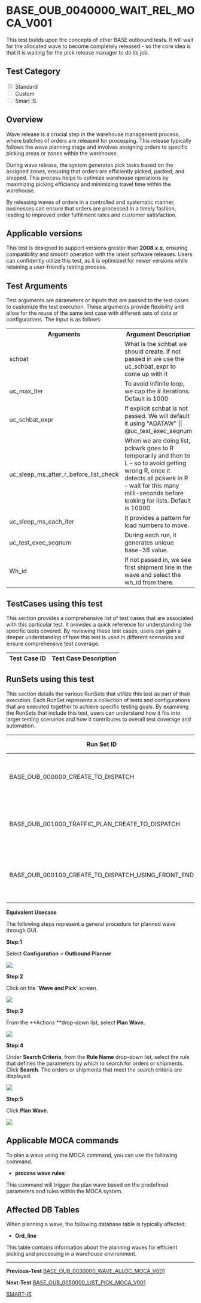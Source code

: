# **BASE_OUB_0040000_WAIT_REL_MOCA_V001**


<!-- SMART_DOC_GEN_TEST_DESCR - Start -->
This test builds upon the concepts of other BASE outbound tests.  It will wait for the allocated wave to become completely released - so the core idea is that it is waiting for the pick release manager to do its job.
<!-- SMART_DOC_GEN_TEST_DESCR - End -->


## **Test Category**


<input type="checkbox" checked disabled> Standard
<br>
<input type="checkbox" disabled> Custom
<br>
<input type="checkbox" disabled> Smart IS


## **Overview**
Wave release is a crucial step in the warehouse management process, where batches of orders are released for processing. This release typically follows the wave planning stage and involves assigning orders to specific picking areas or zones within the warehouse. 

During wave release, the system generates pick tasks based on the assigned zones, ensuring that orders are efficiently picked, packed, and shipped. This process helps to optimize warehouse operations by maximizing picking efficiency and minimizing travel time within the warehouse.

By releasing waves of orders in a controlled and systematic manner, businesses can ensure that orders are processed in a timely fashion, leading to improved order fulfillment rates and customer satisfaction.

## **Applicable versions**

This test is designed to support versions greater than **2008.x.x**,
ensuring compatibility and smooth operation with the latest software
releases. Users can confidently utilize this test, as it is optimized
for newer versions while retaining a user-friendly testing process.


## **Test Arguments**

Test arguments are parameters or inputs that are passed to the test
cases to customize the test execution. These arguments provide
flexibility and allow for the reuse of the same test case with different
sets of data or configurations. The input is as follows:


<!-- SMART_DOC_GEN_TEST_ARG - Start -->
<table>
<tr><th>Arguments</th><th>Argument Description</th></tr>
<tr><td>schbat</td><td>What is the schbat we should create. If not passed in we use the uc_schbat_expr to come up with it</td></tr>
<tr><td>uc_max_iter</td><td>To avoid infinite loop, we cap the # iterations. Default is 1000</td></tr>
<tr><td>uc_schbat_expr</td><td>If explicit schbat is not passed. We will default it using "ADATAW" || @uc_test_exec_seqnum</td></tr>
<tr><td>uc_sleep_ms_after_r_before_list_check</td><td>When we are doing list, pckwrk goes to R temporarily and then to L – so to avoid getting wrong R, once it detects all pckwrk in R – wait for this many milli-seconds before looking for lists. Default is 10000</td></tr>
<tr><td>uc_sleep_ms_each_iter</td><td>It provides a pattern for load numbers to move.</td></tr>
<tr><td>uc_test_exec_seqnum</td><td>During each run, it generates unique base-36 value.</td></tr>
<tr><td>Wh_id</td><td>If not passed in, we see first shipment line in the wave and select the wh_id from there.</td></tr>
</table>
<!-- SMART_DOC_GEN_TEST_ARG - End -->

## **TestCases using this test**

This section provides a comprehensive list of test cases that are associated with this particular test. It provides a quick reference for understanding the specific tests covered. By reviewing these test cases, users can gain a deeper understanding of how this test is used in different scenarios and ensure comprehensive test coverage.


<!-- SMART_DOC_GEN_TEST_CASE_USING_THIS - Start -->
| Test Case ID | Test Case Description |
| ------------ | --------------------- |

<!-- SMART_DOC_GEN_TEST_CASE_USING_THIS - End -->

## **RunSets using this test**

This section details the various RunSets that utilize this test as part of their execution. Each RunSet represents a collection of tests and configurations that are executed together to achieve specific testing goals. By examining the RunSets that include this test, users can understand how it fits into larger testing scenarios and how it contributes to overall test coverage and automation.


<!-- SMART_DOC_GEN_RUN_SET_USING_THIS - Start -->
| Run Set ID | Run Set Description |
| ---------- | ------------------- |
| BASE_OUB_000000_CREATE_TO_DISPATCH | create order, plan, allocate, release, pick, dispatch |
| BASE_OUB_001000_TRAFFIC_PLAN_CREATE_TO_DISPATCH | create order, plan, allocate, release, pick, dispatch |
| BASE_OUB_000100_CREATE_TO_DISPATCH_USING_FRONT_END | create order, plan, allocate (web), release, pick, dispatch |

<!-- SMART_DOC_GEN_RUN_SET_USING_THIS - End -->

**Equivalent Usecase**

The following steps represent a general procedure for planned wave
through GUI.

**Step:1**

Select **Configuration** > **Outbound Planner**

![](BASE_OUB_0040000_WAIT_REL_MOCA_V001/image1.png)

**Step:2**

Click on the **'Wave and Pick'** screen.

![](BASE_OUB_0040000_WAIT_REL_MOCA_V001/image2.png)

**Step:3**

From the **Actions **drop-down list, select **Plan Wave.**

![](BASE_OUB_0040000_WAIT_REL_MOCA_V001/image3.png)

**Step:4**

Under **Search Criteria**, from the **Rule Name** drop-down list, select
the rule that defines the parameters by which to search for orders or
shipments. Click **Search**. The orders or shipments that meet the
search criteria are displayed.

![](BASE_OUB_0040000_WAIT_REL_MOCA_V001/image4.png)

**Step:5**

Click **Plan Wave.**

![](BASE_OUB_0040000_WAIT_REL_MOCA_V001/image5.png)

## **Applicable MOCA commands**

To plan a wave using the MOCA command, you can use the following
command.

-  **process wave rules**

This command will trigger the plan wave based on the predefined
parameters and rules within the MOCA system.

## **Affected DB Tables**
When planning a wave, the following database table is typically
affected:

-   **Ord_line**

This table contains information about the planning waves for efficient
picking and processing in a warehouse environment.

---

**Previous-Test**
[BASE_OUB_0030000_WAVE_ALLOC_MOCA_V001](./tests_docs/BASE_OUB_0030000_WAVE_ALLOC_MOCA_V001.md)

**Next-Test**
[BASE_OUB_0050000_LIST_PICK_MOCA_V001](./tests_docs/BASE_OUB_0050000_LIST_PICK_MOCA_V001.md)

[SMART-IS](https://www.smart-is.pk) 



